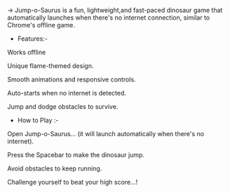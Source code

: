 -> Jump-o-Saurus is a fun, lightweight,and fast-paced dinosaur game that automatically launches when there's no internet connection, similar to Chrome's offline game.

* Features:-

Works offline

Unique flame-themed design.

Smooth animations and responsive controls.

Auto-starts when no internet is detected.

Jump and dodge obstacles to survive.

* How to Play :-

Open Jump-o-Saurus... (it will launch automatically when there's no internet).

Press the Spacebar to make the dinosaur jump.

Avoid obstacles to keep running.

Challenge yourself to beat your high score...!
